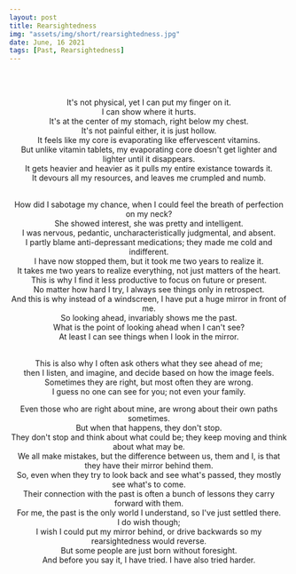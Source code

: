 ```yaml
---
layout: post
title: Rearsightedness
img: "assets/img/short/rearsightedness.jpg"
date: June, 16 2021
tags: [Past, Rearsightedness]
---
```

  
<br><br>
<div align="center">

It's not physical, yet I can put my finger on it. <br>
I can show where it hurts. <br>
It's at the center of my stomach, right below my chest. <br>
It's not painful either, it is just hollow. <br>
It feels like my core is evaporating like effervescent vitamins. <br>
But unlike vitamin tablets, my evaporating core doesn't get lighter and lighter until it disappears. <br>
It gets heavier and heavier as it pulls my entire existance towards it. <br>
It devours all my resources, and leaves me crumpled and numb. <br><br>
  
How did I sabotage my chance, when I could feel the breath of perfection on my neck? <br>
She showed interest, she was pretty and intelligent. <br>
I was nervous, pedantic, uncharacteristically judgmental, and absent. <br>
I partly blame anti-depressant medications; they made me cold and indifferent. <br>
I have now stopped them, but it took me two years to realize it.<br>
It takes me two years to realize everything, not just matters of the heart. <br>
This is why I find it less productive to focus on future or present. <br>
No matter how hard I try, I always see things only in retrospect. <br>
And this is why instead of a windscreen, I have put a huge mirror in front of me. <br> 
So looking ahead, invariably shows me the past. <br>
What is the point of looking ahead when I can't see? <br>
At least I can see things when I look in the mirror. <br>  <br>

This is also why I often ask others what they see ahead of me; <br> 
then I listen, and imagine, and decide based on how the image feels. <br>
Sometimes they are right, but most often they are wrong. <br>
I guess no one can see for you; not even your family. <br>
<!--When they are right, I wish I had listened to them; <br>
and when they are wrong, they give me a good understanding of how they see me. <br>-->
Even those who are right about mine, are wrong about their own paths sometimes. <br>
But when that happens, they don't stop. <br>
They don't stop and think about what could be; they keep moving and think about what may be. <br>
We all make mistakes, but the difference between us, them and I, is that they have their mirror behind them. <br>
So, even when they try to look back and see what's passed, they mostly see what's to come. <br> 
Their connection with the past is often a bunch of lessons they carry forward with them. <br>
For me, the past is the only world I understand, so I've just settled there. <br>
I do wish though; <br>
I wish I could put my mirror behind, or drive backwards so my rearsightedness would reverse. <br>
But some people are just born without foresight. <br>
And before you say it, I have tried. I have also tried harder. <br>
  

  

</div>
<br><br>
<br><br>
<br><br>
<br><br>
<br><br>
<br><br>
